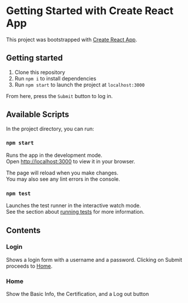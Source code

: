 # Getting Started with Create React App

This project was bootstrapped with [Create React App](https://github.com/facebook/create-react-app).

## Getting started
1. Clone this repository
2. Run `npm i` to install dependencies
3. Run `npm start` to launch the project at `localhost:3000`

From here, press the `Submit` button to log in.

## Available Scripts

In the project directory, you can run:

### `npm start`

Runs the app in the development mode.\
Open [http://localhost:3000](http://localhost:3000) to view it in your browser.

The page will reload when you make changes.\
You may also see any lint errors in the console.

### `npm test`

Launches the test runner in the interactive watch mode.\
See the section about [running tests](https://facebook.github.io/create-react-app/docs/running-tests) for more information.

## Contents

### Login
Shows a login form with a username and a password. Clicking on Submit proceeds to [Home](#home).

### Home
Show the Basic Info, the Certification, and a Log out button


